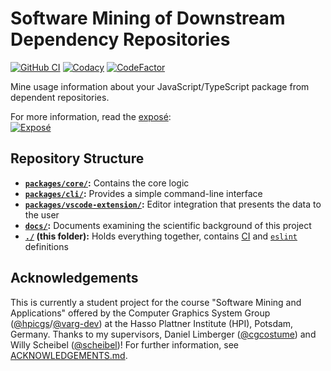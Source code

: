 # Software Mining of Downstream Dependency Repositories

[![GitHub CI](https://img.shields.io/github/checks-status/LinqLover/downstream-repository-mining/master)](https://github.com/LinqLover/downstream-repository-mining/actions/workflows/test.yml)
[![Codacy](https://app.codacy.com/project/badge/Grade/e4c01a65b11c4098b206122915bbaedb)](https://www.codacy.com/gh/LinqLover/downstream-repository-mining/dashboard?utm_source=github.com&amp;utm_medium=referral&amp;utm_content=LinqLover/downstream-repository-mining&amp;utm_campaign=Badge_Grade)
[![CodeFactor](https://www.codefactor.io/repository/github/linqlover/downstream-repository-mining/badge)](https://www.codefactor.io/repository/github/linqlover/downstream-repository-mining)

Mine usage information about your JavaScript/TypeScript package from dependent repositories.

For more information, read the [exposé](./docs/exposé.md):  
[![Exposé](https://github.com/LinqLover/downstream-repository-mining/actions/workflows/expos%C3%A9.yml/badge.svg?branch=master)](https://github.com/LinqLover/downstream-repository-mining/actions/workflows/exposé.yml?query=branch%3Amaster)

## Repository Structure

- **[`packages/core/`](./packages/core):** Contains the core logic
- **[`packages/cli/`](./packages/cli):** Provides a simple command-line interface
- **[`packages/vscode-extension/`](./packages/vscode-extension):** Editor integration that presents the data to the user
- **[`docs/`](./docs):** Documents examining the scientific background of this project
- **[`./`](./) (this folder):** Holds everything together, contains [CI](./github) and [`eslint`](./.eslintrc) definitions

## Acknowledgements

This is currently a student project for the course "Software Mining and Applications" offered by the Computer Graphics System Group ([@hpicgs](https://github.com/hpicgs)/[@varg-dev](https://github.com/varg-dev)) at the Hasso Plattner Institute (HPI), Potsdam, Germany.
Thanks to my supervisors, Daniel Limberger ([@cgcostume](https://github.com/cgcostume)) and Willy Scheibel ([@scheibel](https://github.com/scheibel))!
For further information, see [ACKNOWLEDGEMENTS.md](./ACKNOWLEDGEMENTS.md).

